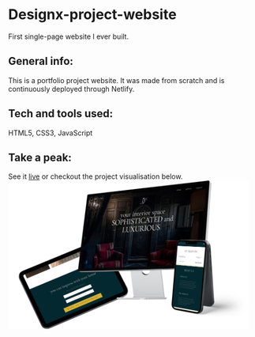 # Designx-project-website

First single-page website I ever built.

## General info:

This is a portfolio project website. It was made from scratch and is continuously deployed through Netlify.

## Tech and tools used:
HTML5, CSS3, JavaScript

## Take a peak:
See it [live](https://designerx.netlify.app/) or checkout the project visualisation below.
<br>
<img align="center" height="300" src="https://github.com/VeraQueen/designx-project-website/blob/main/img/project-presentation.png"/>
